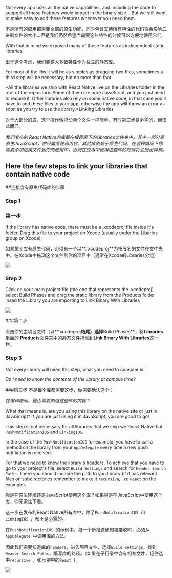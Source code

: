 Not every app uses all the native capabilities, and including the code to support all those features would impact in the binary size... But we still want to make easy to add these features whenever you need them.

不是所有的应用都需要全部的原生功能，同时包含支持所有特性的代码将会影响二进制文件的大小...但是我们仍然希望当需要这些特性的时候可以方便地使用它们。

With that in mind we exposed many of these features as independent static libraries.

出于这个考虑，我们暴露大多数特性作为独立的静态库。

For most of the libs it will be as simples as dragging two files, sometimes a third step will be necessary, but no more than that.

*All the libraries we ship with React Native live on the Libraries folder in the root of the repository. Some of them are pure JavaScript, and you just need to require it. Other libraries also rely on some native code, in that case you'll have to add these files to your app, otherwise the app will throw an error as soon as you try to use the library.*Linking Libraries

对于大部分的库，这个操作像拖动两个文件一样简单，有时第三步是必需的，但仅此而已。

*我们发布的 React Native的库都在根目录下的Libraries文件夹中。其中一部分是原生JavaScript，你只需直接调用它。其他库依赖于原生代码，在这种情况下你需要添加这类文件到你的应用中，否则在应用中使用这些库的时候将会抛出异常。*

## Here the few steps to link your libraries that contain native code 

##连接含有原生代码库的步骤

### Step 1 
### 第一步


If the library has native code, there must be a .xcodeproj file inside it's folder. Drag this file to your project on Xcode (usually under the Libaries group on Xcode);

如果某个库有原生代码，必须有一个以**. xcodeproj**为拓展名的文件在文件夹中。在Xcode中拖动这个文件到你的项目中（通常在Xcode的Libraries分组）
<div class="tutorial-mock">
  <img src="http://facebook.github.io/react-native/img/AddToLibraries.png" />
</div>

### Step 2 

Click on your main project file (the one that represents the .xcodeproj) select Build Phases and drag the static library from the Products folder insed the Library you are importing to Link Binary With Libraries

<div class="tutorial-mock">
  <img src="http://facebook.github.io/react-native/img/AddToBuildPhases.png" />
</div>

###第二步

点击你的主项目文件（以**.xcodeproj**结尾）选择**Build Phases**，将**Libraries** 里面的 **Products**文件夹中的静态文件拖动到**Link Binary With Libraries**这一栏。

### Step 3 
Not every library will need this step, what you need to consider is:

*Do I need to know the contents of the library at compile time?*

###第三步
不是每个库都需要这步，你需要确认这个：

*在编译期间，是否需要知道这些库的内容？*

What that means is, are you using this library on the native site or just in JavaScript? If you are just using it in JavaScript, you are good to go!

This step is not necessary for all libraries that we ship we React Native but `PushNotificationIOS` and `LinkingIOS`.

In the case of the `PushNotificationIOS` for example, you have to call a method on the library from your `AppDelegate` every time a new push notifiation is received.

For that we need to know the library's headers. To achieve that you have to go to your project's file, select `Build Settings` and search for `Header Search Paths`. There you should include the path to you library (if it has relevant files on subdirectories remember to make it `recursive`, like `React` on the example).

你是在原生环境还是JavaScript使用这个库？如果只是在JavaScript中使用这个库，你无需往下看。

这一步在发布的React Native所有库中，除了`PushNotificationIOS `和`LinkingIOS `，都不是必需的。

在`PushNotificationIOS `的示例中，每一个新推送通知被接收时，必须从 `AppDelegate `中调用库的方法。

因此我们需要知道库的`headers`，进入项目文件，选择`Build Settings`，找到`Header Search Paths`，填写库的路径。（如果在子目录中含有相关文件，记住选中`recursive `，如示例中的`React `）。

<div class="tutorial-mock">
  <img src="http://facebook.github.io/react-native/img/AddToSearchPaths.png" />
</div>

